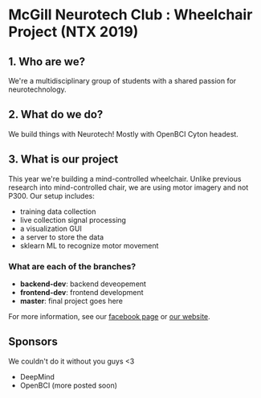 # McGill Neurotech Club : Wheelchair Project (NTX 2019)

## 1. Who are we?

We're a multidisciplinary group of students with a shared passion for neurotechnology.

## 2. What do we do?

We build things with Neurotech! Mostly with OpenBCI Cyton headest.

## 3. What is our project

This year we're building a mind-controlled wheelchair.
Unlike previous research into mind-controlled chair, we are using motor imagery and not P300.
Our setup includes:
- training data collection
- live collection signal processing
- a visualization GUI 
- a server to store the data
- sklearn ML to recognize motor movement

### What are each of the branches?
- **backend-dev**: backend deveopement
- **frontend-dev**: frontend development
- **master**: final project goes here

For more information, see our [facebook page](https://www.facebook.com/McGillNeurotech/) or [our website](https://www.mcgillneurotech.com/).


## Sponsors
We couldn't do it without you guys <3
* DeepMind
* OpenBCI
(more posted soon)
